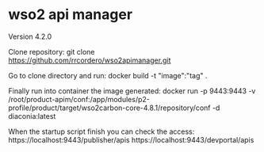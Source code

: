 # wso2 api manager
Version 4.2.0

Clone repository:
git clone https://github.com/rrcordero/wso2apimanager.git

Go to clone directory and run:
docker build -t "image":"tag" .

Finally run into container the image generated:
docker run -p 9443:9443 -v /root/product-apim/conf:/app/modules/p2-profile/product/target/wso2carbon-core-4.8.1/repository/conf -d diaconia:latest

When the startup script finish you can check the access:
https://localhost:9443/publisher/apis
https://localhost:9443/devportal/apis


